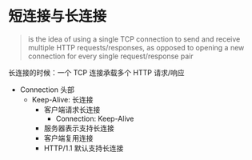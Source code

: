 # 短连接与长连接

> is the idea of using a single TCP connection to send and receive multiple HTTP requests/responses, as opposed to opening a new connection for every single request/response pair

长连接的时候：一个 TCP 连接承载多个 HTTP 请求/响应

- Connection 头部
  - Keep-Alive: 长连接
    - 客户端请求长连接
      - Connection: Keep-Alive
    - 服务器表示支持长连接
    - 客户端复用连接
    - HTTP/1.1 默认支持长连接

